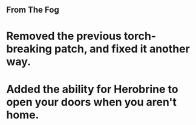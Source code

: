 ## From The Fog

# Removed the previous torch-breaking patch, and fixed it another way.
# Added the ability for Herobrine to open your doors when you aren't home.